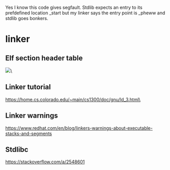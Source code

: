 Yes I know this code gives segfault. Stdlib expects an entry to its prefdefined location
_start but my linker says the entry point is _pheww and stdlib goes bonkers.

# linker
## Elf section header table
![](https://upload.wikimedia.org/wikipedia/commons/7/77/Elf-layout--en.svg)\
## Linker tutorial
https://home.cs.colorado.edu/~main/cs1300/doc/gnu/ld_3.html\
## Linker warnings
https://www.redhat.com/en/blog/linkers-warnings-about-executable-stacks-and-segments
## Stdlibc
https://stackoverflow.com/a/2548601